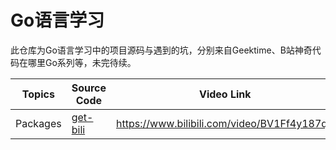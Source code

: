 # Go语言学习

此仓库为Go语言学习中的项目源码与遇到的坑，分别来自Geektime、B站神奇代码在哪里Go系列等，未完待续。

| Topics                    | Source Code    | Video Link                                    |
|------------------------	|-------------	|----------------------------------------------	|
| Packages                |          [get-bili](./get-bili)     	| https://www.bilibili.com/video/BV1Ff4y187q9    |


